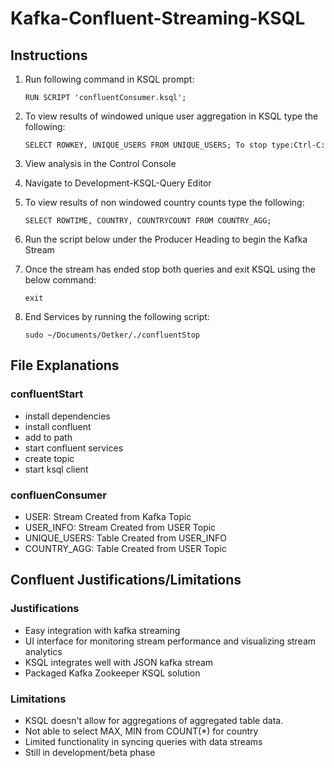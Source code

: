 # Kafka-Confluent-Streaming-KSQL

## Instructions

1. Run following command in KSQL prompt:

      `RUN SCRIPT 'confluentConsumer.ksql';`

2. To view results of windowed unique user aggregation in KSQL type the following:

      `SELECT ROWKEY, UNIQUE_USERS FROM UNIQUE_USERS; To stop type:Ctrl-C:`

3. View analysis in the Control Console

4. Navigate to Development-KSQL-Query Editor

5. To view results of non windowed country counts type the following:

      `SELECT ROWTIME, COUNTRY, COUNTRYCOUNT FROM COUNTRY_AGG;`

6. Run the script below under the Producer Heading to begin the Kafka Stream

7. Once the stream has ended stop both queries and exit KSQL using the below command:

      `exit`

8. End Services by running the following script:

      `sudo ~/Documents/Oetker/./confluentStop`


## File Explanations
### confluentStart
  * install dependencies
  * install confluent
  * add to path
  * start confluent services
  * create topic
  * start ksql client

### confluenConsumer
  * USER:                Stream Created from Kafka Topic 
  * USER_INFO:           Stream Created from USER Topic
  * UNIQUE_USERS:        Table Created from USER_INFO
  * COUNTRY_AGG:         Table Created from USER Topic

## Confluent Justifications/Limitations
### Justifications
* Easy integration with kafka streaming
* UI interface for monitoring stream performance and visualizing stream analytics
* KSQL integrates well with JSON kafka stream
* Packaged Kafka Zookeeper KSQL solution

### Limitations
* KSQL doesn't allow for aggregations of aggregated table data.
* Not able to select MAX, MIN from COUNT(*) for country
* Limited functionality in syncing queries with data streams
* Still in development/beta phase
